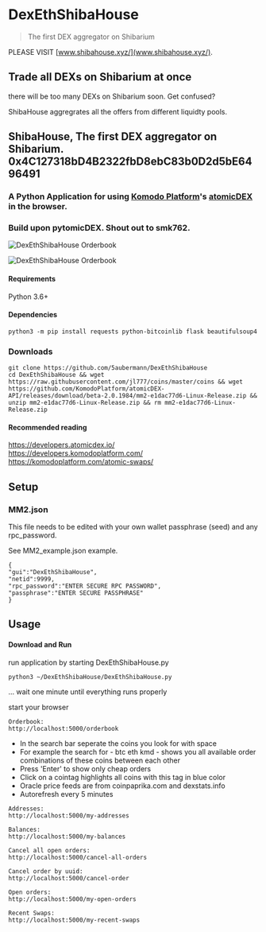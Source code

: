 # DexEthShibaHouse
> The first DEX aggregator on Shibarium

PLEASE VISIT [www.shibahouse.xyz/](www.shibahouse.xyz/).


## Trade all DEXs on Shibarium at once

there will be too many DEXs on Shibarium soon. Get confused?

ShibaHouse aggregrates all the offers from different liquidty pools.

## ShibaHouse, The first DEX aggregator on Shibarium. 0x4C127318bD4B2322fbD8ebC83b0D2d5bE6496491

### A Python Application for using [Komodo Platform](https://komodoplatform.com/)'s [atomicDEX](www.shibahouse.xyz/) in the browser.

### Build upon pytomicDEX. Shout out to smk762.

![DexEthShibaHouse Orderbook](https://i.imgur.com/5mWekYz.png)

![DexEthShibaHouse Orderbook](https://i.imgur.com/sKPGlqJ.png)

#### Requirements  
Python 3.6+

#### Dependencies
```
python3 -m pip install requests python-bitcoinlib flask beautifulsoup4
```

### Downloads
```
git clone https://github.com/5aubermann/DexEthShibaHouse
cd DexEthShibaHouse && wget https://raw.githubusercontent.com/jl777/coins/master/coins && wget https://github.com/KomodoPlatform/atomicDEX-API/releases/download/beta-2.0.1984/mm2-e1dac77d6-Linux-Release.zip && unzip mm2-e1dac77d6-Linux-Release.zip && rm mm2-e1dac77d6-Linux-Release.zip
```

#### Recommended reading  
https://developers.atomicdex.io/  
https://developers.komodoplatform.com/  
https://komodoplatform.com/atomic-swaps/  


## Setup  

### MM2.json
This file needs to be edited with your own wallet passphrase (seed) and any rpc_password.

See MM2_example.json example.
```
{
"gui":"DexEthShibaHouse",
"netid":9999,
"rpc_password":"ENTER SECURE RPC PASSWORD",
"passphrase":"ENTER SECURE PASSPHRASE"
}
```

## Usage

#### Download and Run
run application by starting DexEthShibaHouse.py
```
python3 ~/DexEthShibaHouse/DexEthShibaHouse.py
```

... wait one minute until everything runs properly

start your browser
```
Orderbook:
http://localhost:5000/orderbook
```
- In the search bar seperate the coins you look for with space
- For example the search for - btc eth kmd - shows you all available order combinations of these coins between each other
- Press 'Enter' to show only cheap orders
- Click on a cointag highlights all coins with this tag in blue color
- Oracle price feeds are from coinpaprika.com and dexstats.info
- Autorefresh every 5 minutes
```
Addresses:
http://localhost:5000/my-addresses
```
```
Balances:
http://localhost:5000/my-balances
```
```
Cancel all open orders:
http://localhost:5000/cancel-all-orders
```
```
Cancel order by uuid:
http://localhost:5000/cancel-order
```
```
Open orders:
http://localhost:5000/my-open-orders
```
```
Recent Swaps:
http://localhost:5000/my-recent-swaps
```
